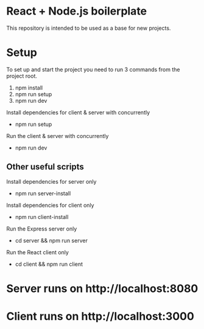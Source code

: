 # React + Node.js boilerplate

This repository is intended to be used as a base for new projects.

# Setup

To set up and start the project you need to run 3 commands from the project root.

1. npm install
2. npm run setup
3. npm run dev

Install dependencies for client & server with concurrently

- npm run setup

Run the client & server with concurrently

- npm run dev

## Other useful scripts

Install dependencies for server only

- npm run server-install

Install dependencies for client only

- npm run client-install

Run the Express server only

- cd server && npm run server

Run the React client only

- cd client && npm run client

# Server runs on http://localhost:8080

# Client runs on http://localhost:3000
